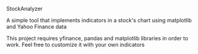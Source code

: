  StockAnalyzer

A simple tool that implements indicators in a stock's chart using matplotlib and Yahoo Finance data

This project requires yfinance, pandas and matplotlib libraries in order to work.
Feel free to customize it with your own indicators
